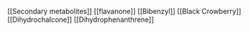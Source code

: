 [[Secondary metabolites]]
[[flavanone]]
[[Bibenzyl]]
[[Black Crowberry]]
[[Dihydrochalcone]]
[[Dihydrophenanthrene]]
